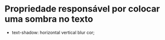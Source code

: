 # Propriedade responsável por colocar uma sombra no texto
- text-shadow: horizontal vertical blur cor;